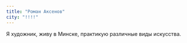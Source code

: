 ```yaml
---
title: "Роман Аксенов"
city: "!!!!"
---
```


Я художник, живу в Минске, практикую различные виды искусства.
